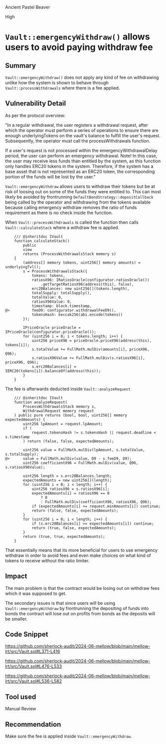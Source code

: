 Ancient Pastel Beaver

High

# `Vault::emergencyWithdraw()` allows users to avoid paying withdraw fee

## Summary

`Vault::emergencyWithdraw()` does not apply any kind of fee on withdrawing unlike how the system is shown to behave through `Vault::processWithdrawals` where there is a fee applied.


## Vulnerability Detail

As per the protocol overview: 

"In a regular withdrawal, the user registers a withdrawal request, after which the operator must perform a series of operations to ensure there are enough underlyingTokens on the vault's balance to fulfill the user's request. Subsequently, the operator must call the processWithdrawals function.

If a user's request is not processed within the emergencyWithdrawalDelay period, the user can perform an emergency withdrawal. Note! In this case, the user may receive less funds than entitled by the system, as this function only handles ERC20 tokens in the system. Therefore, if the system has a base asset that is not represented as an ERC20 token, the corresponding portion of the funds will be lost by the user."

`Vault::emergencyWithdraw` allows users to withdraw their tokens but be at risk of loosing out on some of the funds they were entitled to.  This can most likely be avoided by frontrunning `DefaultBondStrategy::depositCallback` being called by the operator and withdrawing from the tokens available because calling emergency withdraw removes the ratio of funds requirement as there is no check inside the function. 

When `Vault::processWithdrawals` is called the function then calls `Vault::calculateStack` where a withdraw fee is applied.

```solidity
    /// @inheritdoc IVault
    function calculateStack()
        public
        view
        returns (ProcessWithdrawalsStack memory s)
    {
        (address[] memory tokens, uint256[] memory amounts) = underlyingTvl();
        s = ProcessWithdrawalsStack({
            tokens: tokens,
            ratiosX96: IRatiosOracle(configurator.ratiosOracle())
                .getTargetRatiosX96(address(this), false),
            erc20Balances: new uint256[](tokens.length),
            totalSupply: totalSupply(),
            totalValue: 0,
            ratiosX96Value: 0,
            timestamp: block.timestamp,
@>          feeD9: configurator.withdrawalFeeD9(),
            tokensHash: keccak256(abi.encode(tokens))
        });

        IPriceOracle priceOracle = IPriceOracle(configurator.priceOracle());
        for (uint256 i = 0; i < tokens.length; i++) {
            uint256 priceX96 = priceOracle.priceX96(address(this), tokens[i]);
            s.totalValue += FullMath.mulDiv(amounts[i], priceX96, Q96);
            s.ratiosX96Value += FullMath.mulDiv(s.ratiosX96[i], priceX96, Q96);
            s.erc20Balances[i] = IERC20(tokens[i]).balanceOf(address(this));
        }
    }
```
The fee is afterwards deducted inside `Vault::analyzeRequest`

```solidity
    /// @inheritdoc IVault
    function analyzeRequest(
        ProcessWithdrawalsStack memory s,
        WithdrawalRequest memory request
    ) public pure returns (bool, bool, uint256[] memory expectedAmounts) {
        uint256 lpAmount = request.lpAmount;
        if (
            request.tokensHash != s.tokensHash || request.deadline < s.timestamp
        ) return (false, false, expectedAmounts);

        uint256 value = FullMath.mulDiv(lpAmount, s.totalValue, s.totalSupply);
@>      value = FullMath.mulDiv(value, D9 - s.feeD9, D9);
        uint256 coefficientX96 = FullMath.mulDiv(value, Q96, s.ratiosX96Value);

        uint256 length = s.erc20Balances.length;
        expectedAmounts = new uint256[](length);
        for (uint256 i = 0; i < length; i++) {
            uint256 ratiosX96 = s.ratiosX96[i];
            expectedAmounts[i] = ratiosX96 == 0
                ? 0
                : FullMath.mulDiv(coefficientX96, ratiosX96, Q96);
            if (expectedAmounts[i] >= request.minAmounts[i]) continue;
            return (false, false, expectedAmounts);
        }
        for (uint256 i = 0; i < length; i++) {
            if (s.erc20Balances[i] >= expectedAmounts[i]) continue;
            return (true, false, expectedAmounts);
        }
        return (true, true, expectedAmounts);
    }
```

That essentially means that its more beneficial for users to use emergency withdraw in order to avoid fees and even make choices on what kind of tokens to receive without the ratio limiter.

## Impact

The main problem is that the contract would be losing out on withdraw fees which it was supposed to get.

The secondary issues is that since users will be using `Vault::emergencyWithdraw` by frontrunning the depositing of funds into bonds the contract will lose out on profits from bonds as the deposits will be smaller.


## Code Snippet

https://github.com/sherlock-audit/2024-06-mellow/blob/main/mellow-lrt/src/Vault.sol#L371-L416

https://github.com/sherlock-audit/2024-06-mellow/blob/main/mellow-lrt/src/Vault.sol#L476-L533

https://github.com/sherlock-audit/2024-06-mellow/blob/main/mellow-lrt/src/Vault.sol#L536-L582

## Tool used

Manual Review

## Recommendation

Make sure the fee is applied inside `Vault::emergencyWithdraw`.